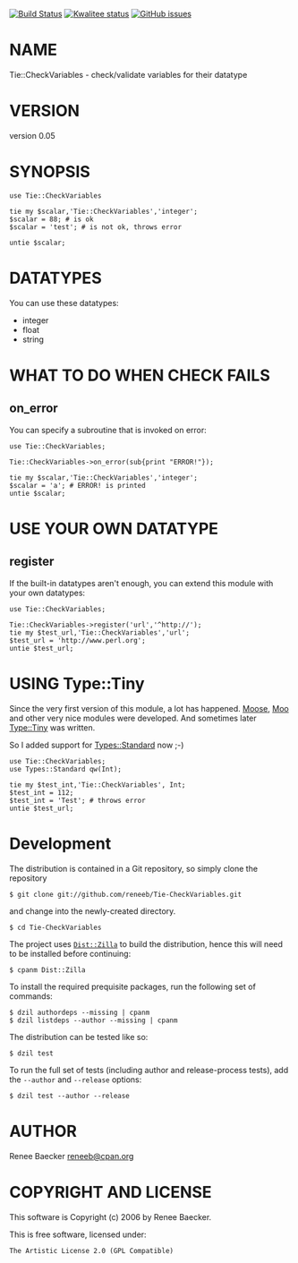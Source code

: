 [![Build Status](https://travis-ci.org/reneeb/Tie-CheckVariables.svg?branch=master)](https://travis-ci.org/reneeb/Tie-CheckVariables)
[![Kwalitee status](http://cpants.cpanauthors.org/dist/Tie-CheckVariables.png)](http://cpants.charsbar.org/dist/overview/Tie-CheckVariables)
[![GitHub issues](https://img.shields.io/github/issues/reneeb/Tie-CheckVariables.svg)](https://github.com/reneeb/Tie-CheckVariables/issues)

# NAME

Tie::CheckVariables - check/validate variables for their datatype

# VERSION

version 0.05

# SYNOPSIS

    use Tie::CheckVariables
    
    tie my $scalar,'Tie::CheckVariables','integer';
    $scalar = 88; # is ok
    $scalar = 'test'; # is not ok, throws error
    
    untie $scalar;

# DATATYPES

You can use these datatypes:

- integer
- float
- string

# WHAT TO DO WHEN CHECK FAILS

## on\_error

You can specify a subroutine that is invoked on error:

    use Tie::CheckVariables;
    
    Tie::CheckVariables->on_error(sub{print "ERROR!"});
    
    tie my $scalar,'Tie::CheckVariables','integer';
    $scalar = 'a'; # ERROR! is printed
    untie $scalar;

# USE YOUR OWN DATATYPE

## register

If the built-in datatypes aren't enough, you can extend this module with your own datatypes:

    use Tie::CheckVariables;
    
    Tie::CheckVariables->register('url','^http://');
    tie my $test_url,'Tie::CheckVariables','url';
    $test_url = 'http://www.perl.org';
    untie $test_url;

# USING Type::Tiny

Since the very first version of this module, a lot has happened. [Moose](https://metacpan.org/pod/Moose), [Moo](https://metacpan.org/pod/Moo) and other
very nice modules were developed. And sometimes later [Type::Tiny](https://metacpan.org/pod/Type::Tiny) was written.

So I added support for [Types::Standard](https://metacpan.org/pod/Types::Standard) now ;-)

    use Tie::CheckVariables;
    use Types::Standard qw(Int);
    
    tie my $test_int,'Tie::CheckVariables', Int;
    $test_int = 112;
    $test_int = 'Test'; # throws error
    untie $test_url;



# Development

The distribution is contained in a Git repository, so simply clone the
repository

```
$ git clone git://github.com/reneeb/Tie-CheckVariables.git
```

and change into the newly-created directory.

```
$ cd Tie-CheckVariables
```

The project uses [`Dist::Zilla`](https://metacpan.org/pod/Dist::Zilla) to
build the distribution, hence this will need to be installed before
continuing:

```
$ cpanm Dist::Zilla
```

To install the required prequisite packages, run the following set of
commands:

```
$ dzil authordeps --missing | cpanm
$ dzil listdeps --author --missing | cpanm
```

The distribution can be tested like so:

```
$ dzil test
```

To run the full set of tests (including author and release-process tests),
add the `--author` and `--release` options:

```
$ dzil test --author --release
```

# AUTHOR

Renee Baecker <reneeb@cpan.org>

# COPYRIGHT AND LICENSE

This software is Copyright (c) 2006 by Renee Baecker.

This is free software, licensed under:

    The Artistic License 2.0 (GPL Compatible)
